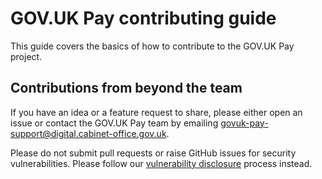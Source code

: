 # GOV.UK Pay contributing guide

This guide covers the basics of how to contribute to the GOV.UK Pay project.

## Contributions from beyond the team
If you have an idea or a feature request to share, please either open an issue or contact the GOV.UK Pay team by emailing govuk-pay-support@digital.cabinet-office.gov.uk.

Please do not submit pull requests or raise GitHub issues for security vulnerabilities. Please follow our [vulnerability disclosure](https://github.com/alphagov/pay-webhooks/blob/main/README.md#vulnerability-disclosure) process instead.

